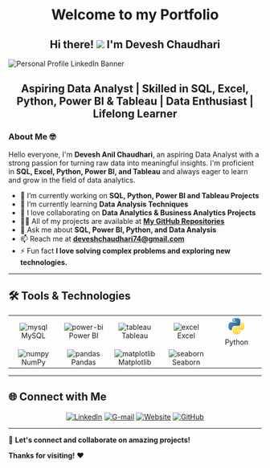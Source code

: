   <h1 align="center"> Welcome to my Portfolio</h1>

<h2 align="center">Hi there! <img loading="lazy" src="https://raw.githubusercontent.com/iampavangandhi/iampavangandhi/master/gifs/Hi.gif" width="25px"/> I'm Devesh Chaudhari</h2>

![Personal Profile LinkedIn Banner](https://github.com/user-attachments/assets/ad1f5a85-b935-4034-9206-a8f319415bd8)


<h2 align="center">Aspiring Data Analyst | Skilled in SQL, Excel, Python, Power BI & Tableau | Data Enthusiast | Lifelong Learner</h2>

### About Me 🤓
Hello everyone, I'm **Devesh Anil Chaudhari**, an aspiring Data Analyst with a strong passion for turning raw data into meaningful insights. I'm proficient in **SQL, Excel, Python, Power BI, and Tableau** and always eager to learn and grow in the field of data analytics.

- 🔭 I’m currently working on **SQL, Python, Power BI and Tableau Projects**  
- 🌱 I’m currently learning **Data Analysis Techniques**  
- 👯 I love collaborating on **Data Analytics & Business Analytics Projects**  
- 👨‍💻 All of my projects are available at **[My GitHub Repositories](https://github.com/Devesh1745?tab=repositories)**
- 💬 Ask me about **SQL, Power BI, Python, and Data Analysis**  
- 📫 Reach me at **deveshchaudhari74@gmail.com**  
- ⚡ Fun fact **I love solving complex problems and exploring new technologies.**  



---

## 🛠️ Tools & Technologies

<table align="center">
  <tr>
    <td align="center" width="96">
      <img src="https://www.vectorlogo.zone/logos/mysql/mysql-icon.svg" alt="mysql" width="40" height="40"/>
      <br/>MySQL
    </td>
    <td align="center" width="96">
      <img src="https://www.vectorlogo.zone/logos/microsoft_powerbi/microsoft_powerbi-icon.svg" alt="power-bi" width="40" height="40"/>
      <br/>Power BI
    </td>
    <td align="center" width="96">
      <img src="https://raw.githubusercontent.com/gilbarbara/logos/f4c8e8b933aa80ce83b6d6d387e016bf4cb4e376/logos/tableau-icon.svg" alt="tableau" width="40" height="40"/>
      <br/>Tableau
    </td>
    <td align="center" width="96">
      <img src="https://avatars.githubusercontent.com/u/44556874?s=200&v=4" alt="excel" width="40" height="40"/>
      <br/>Excel
    </td>
    <td align="center" width="96">
      <img src="https://raw.githubusercontent.com/devicons/devicon/master/icons/python/python-original.svg" alt="python" width="40" height="40"/>
      <br/>Python
    </td>
  </tr>
<!--   <tr>
    <td align="center" width="96">
      <img src="https://upload.wikimedia.org/wikipedia/commons/0/05/Scikit_learn_logo_small.svg" alt="scikit-learn" width="40" height="40"/>
      <br/>Scikit-Learn
    </td> -->
    <td align="center" width="96">
      <img src="https://www.vectorlogo.zone/logos/numpy/numpy-icon.svg" alt="numpy" width="40" height="40"/>
      <br/>NumPy
    </td>
    <td align="center" width="96">
      <img src="https://raw.githubusercontent.com/simple-icons/simple-icons/master/icons/pandas.svg" alt="pandas" width="40" height="40"/>
      <br/>Pandas
    </td>
    <td align="center" width="96">
      <img src="https://upload.wikimedia.org/wikipedia/commons/thumb/0/01/Created_with_Matplotlib-logo.svg/1024px-Created_with_Matplotlib-logo.svg.png" alt="matplotlib" width="40" height="40"/>
      <br/>Matplotlib
    </td>
    <td align="center" width="96">
      <img src="https://seaborn.pydata.org/_static/logo-wide-lightbg.svg" alt="seaborn" width="80" height="40"/>
      <br/>Seaborn
    </td>
  </tr>
</table>


---




## 🌐 Connect with Me
<p align="center">
<a href="https://www.linkedin.com/in/deveshchaudhari17/"><img align="center" src="https://cdn.jsdelivr.net/npm/simple-icons@3.0.1/icons/linkedin.svg" alt="LinkedIn" height="30" width="40" /></a>
<a href="https://mail.google.com/mail/?view=cm&fs=1&to=deveshchaudhari74@gmail.com" target="_blank">
  <img align="center" src="https://cdn.jsdelivr.net/npm/simple-icons@3.0.1/icons/gmail.svg" alt="G-mail" height="30" width="40" /></a>
<a href="https://gokuljujgar07.github.io" target="_blank">
  <img align="center" src="https://cdn.jsdelivr.net/npm/simple-icons@3.0.1/icons/internetexplorer.svg" alt="Website" height="30" width="40" /></a>
<!-- <a href="https://www.kaggle.com/gokuljujgar"><img align="center" src="https://cdn.jsdelivr.net/npm/simple-icons@3.0.1/icons/kaggle.svg" alt="Kaggle" height="30" width="40" /></a> -->
<a href="https://github.com/Devesh1745"><img align="center" src="https://cdn.jsdelivr.net/npm/simple-icons@3.0.1/icons/github.svg" alt="GitHub" height="30" width="40" /></a>
</p>

---

🚀 **Let's connect and collaborate on amazing projects!**

**Thanks for visiting!** ❤️
